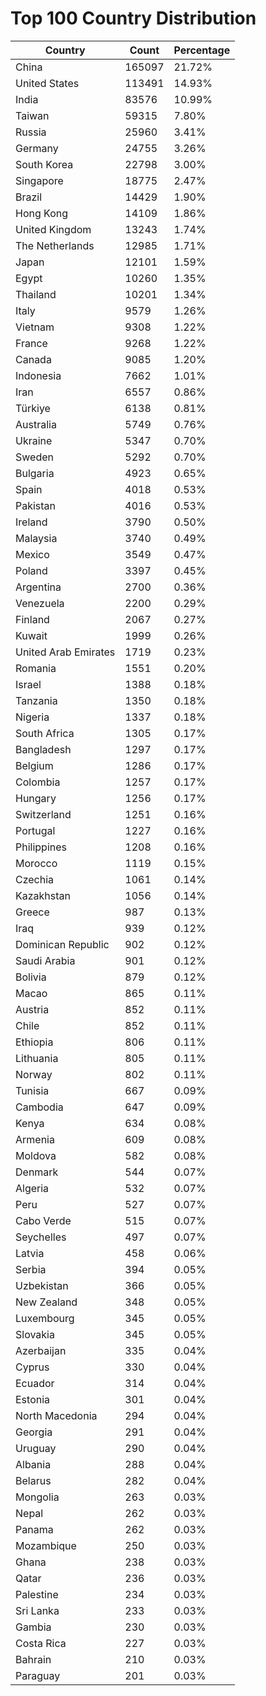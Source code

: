 # Top 100 Country Distribution
| Country | Count | Percentage |
|----|----|----|
| China | 165097 | 21.72% |
| United States | 113491 | 14.93% |
| India | 83576 | 10.99% |
| Taiwan | 59315 | 7.80% |
| Russia | 25960 | 3.41% |
| Germany | 24755 | 3.26% |
| South Korea | 22798 | 3.00% |
| Singapore | 18775 | 2.47% |
| Brazil | 14429 | 1.90% |
| Hong Kong | 14109 | 1.86% |
| United Kingdom | 13243 | 1.74% |
| The Netherlands | 12985 | 1.71% |
| Japan | 12101 | 1.59% |
| Egypt | 10260 | 1.35% |
| Thailand | 10201 | 1.34% |
| Italy | 9579 | 1.26% |
| Vietnam | 9308 | 1.22% |
| France | 9268 | 1.22% |
| Canada | 9085 | 1.20% |
| Indonesia | 7662 | 1.01% |
| Iran | 6557 | 0.86% |
| Türkiye | 6138 | 0.81% |
| Australia | 5749 | 0.76% |
| Ukraine | 5347 | 0.70% |
| Sweden | 5292 | 0.70% |
| Bulgaria | 4923 | 0.65% |
| Spain | 4018 | 0.53% |
| Pakistan | 4016 | 0.53% |
| Ireland | 3790 | 0.50% |
| Malaysia | 3740 | 0.49% |
| Mexico | 3549 | 0.47% |
| Poland | 3397 | 0.45% |
| Argentina | 2700 | 0.36% |
| Venezuela | 2200 | 0.29% |
| Finland | 2067 | 0.27% |
| Kuwait | 1999 | 0.26% |
| United Arab Emirates | 1719 | 0.23% |
| Romania | 1551 | 0.20% |
| Israel | 1388 | 0.18% |
| Tanzania | 1350 | 0.18% |
| Nigeria | 1337 | 0.18% |
| South Africa | 1305 | 0.17% |
| Bangladesh | 1297 | 0.17% |
| Belgium | 1286 | 0.17% |
| Colombia | 1257 | 0.17% |
| Hungary | 1256 | 0.17% |
| Switzerland | 1251 | 0.16% |
| Portugal | 1227 | 0.16% |
| Philippines | 1208 | 0.16% |
| Morocco | 1119 | 0.15% |
| Czechia | 1061 | 0.14% |
| Kazakhstan | 1056 | 0.14% |
| Greece | 987 | 0.13% |
| Iraq | 939 | 0.12% |
| Dominican Republic | 902 | 0.12% |
| Saudi Arabia | 901 | 0.12% |
| Bolivia | 879 | 0.12% |
| Macao | 865 | 0.11% |
| Austria | 852 | 0.11% |
| Chile | 852 | 0.11% |
| Ethiopia | 806 | 0.11% |
| Lithuania | 805 | 0.11% |
| Norway | 802 | 0.11% |
| Tunisia | 667 | 0.09% |
| Cambodia | 647 | 0.09% |
| Kenya | 634 | 0.08% |
| Armenia | 609 | 0.08% |
| Moldova | 582 | 0.08% |
| Denmark | 544 | 0.07% |
| Algeria | 532 | 0.07% |
| Peru | 527 | 0.07% |
| Cabo Verde | 515 | 0.07% |
| Seychelles | 497 | 0.07% |
| Latvia | 458 | 0.06% |
| Serbia | 394 | 0.05% |
| Uzbekistan | 366 | 0.05% |
| New Zealand | 348 | 0.05% |
| Luxembourg | 345 | 0.05% |
| Slovakia | 345 | 0.05% |
| Azerbaijan | 335 | 0.04% |
| Cyprus | 330 | 0.04% |
| Ecuador | 314 | 0.04% |
| Estonia | 301 | 0.04% |
| North Macedonia | 294 | 0.04% |
| Georgia | 291 | 0.04% |
| Uruguay | 290 | 0.04% |
| Albania | 288 | 0.04% |
| Belarus | 282 | 0.04% |
| Mongolia | 263 | 0.03% |
| Nepal | 262 | 0.03% |
| Panama | 262 | 0.03% |
| Mozambique | 250 | 0.03% |
| Ghana | 238 | 0.03% |
| Qatar | 236 | 0.03% |
| Palestine | 234 | 0.03% |
| Sri Lanka | 233 | 0.03% |
| Gambia | 230 | 0.03% |
| Costa Rica | 227 | 0.03% |
| Bahrain | 210 | 0.03% |
| Paraguay | 201 | 0.03% |
